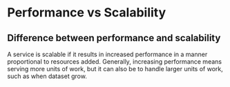 # Performance vs Scalability

## Difference between performance and scalability

A service is scalable if it results in increased performance in a manner proportional to resources added. Generally, increasing performance means serving more units of work, but it can also be to handle larger units of work, such as when dataset grow.